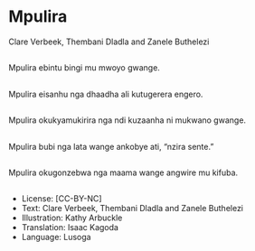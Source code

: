 # Mpulira
Clare Verbeek, Thembani
Dladla and Zanele
Buthelezi

##
Mpulira ebintu bingi mu
mwoyo gwange.


##
Mpulira eisanhu nga
dhaadha ali kutugerera
engero.


##
Mpulira okukyamukirira
nga ndi kuzaanha ni
mukwano gwange.


##
Mpulira bubi nga lata
wange ankobye ati,
“nzira sente.”


##
Mpulira okugonzebwa
nga maama wange
angwire mu kifuba.


##
* License: [CC-BY-NC]
* Text: Clare Verbeek, Thembani Dladla and Zanele
Buthelezi
* Illustration: Kathy Arbuckle
* Translation: Isaac Kagoda
* Language: Lusoga


